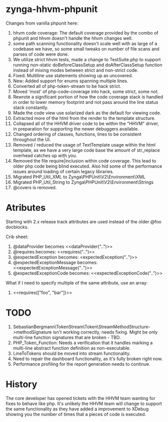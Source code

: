 # zynga-hhvm-phpunit

Changes from vanilla phpunit here:
1. hhvm code coverage: The default coverage provided by the combo of phpunit and hhvm doesn't handle the hhvm changes well.
1. some path scanning functionality doesn't scale well with as large of a codebase we have, so some small tweaks on number of file scans and parses of code were done.
1. We utilize strict hhvm tests, made a change to TestSuite.php to support running non-static doBeforeClassSetup and doAfterClassSetup function instead of mixing modes between strict and non-strict code.
1. Fixed: Multiline use statements showing up as uncovered.
1. New: Added support for enums spanning multiple lines.
1. Converted all of php-token-stream to be hack strict.
1. Moved 'most' of php-code-coverage into hack, some strict, some not.
1. Rewrote a significant portion of how the code coverage stack is handled in order to lower memory footprint and not pass around the line status stack constantly.
1. Made the code view use solarized dark as the default for viewing code.
1. Extracted more of the html from the render to the template structure.
1. Collapsed all of the HHVM driver code to be within the "HHVM" driver, in preparation for supporting the newer debuggers available.
1. Changed ordering of classes, functions, lines to be consistent throughout the UI.
1. Removed / reduced the usage of TextTemplate usage within the html template, as we have a very large code base the amount of str_replace overhead catches up with you.
1. Removed the file require|inclusion within code coverage. This lead to older php code being blind executed. Also hid some of the performance issues around loading of certain legacy libraries.
1. Migrated PHP_Util_XML to Zynga\PHPUnit\V2\Environment\XML
1. Migrated PHP_Util_String to Zynga\PHPUnit\V2\Environment\Strings
1. @covers is removed.

# Atributes

Starting with 2.x release track attributes are used instead of the older @foo docblocks.

Crib sheet:
1. @dataProvider becomes <<dataProvider("..")>>
1. @requires becomes: <<requires("..")>>
1. @expectedException becomes: <expectedException("..")>>
1. @expectedExceptionMessage becomes: <<expectedExceptionMessage("..")>>
1. @expectedExceptionCode becomes: <<expectedExceptionCode("..")>>

What if I need to specify multiple of the same attribute, use an array:
1. <<requires(["foo", "bar"])>>

# TODO  
1. SebastianBergmann\TokenStream\Token\StreamMethodStructure->methodSignature isn't working correctly, needs fixing. Might be only multi-line function signatures that are broken - TBD.
1. PHP_Token_Function: Needs a verification that it handles marking a multi-line abstract function definition as non-executable.
1. LineToTokens should be moved into stream functionality.
1. Need to repair the dashboard functionality, as it's fully broken right now.
1. Performance profiling for the report generation needs to continue.

# History

The core developer has opened tickets with the HHVM team wanting for fixes to behave like php. It's unlikely the HHVM team will
change to support the same functionality as they have added a improvement to XDebug showing you the
number of times that a pieces of code is executed.
